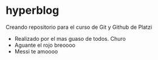 # hyperblog
Creando repositorio para el curso de Git y Github de Platzi

* Realizado por el mas guaso de todos. Churo
* Aguante el rojo breoooo
* Messi te amoooo
